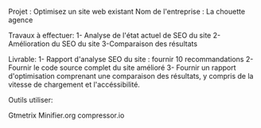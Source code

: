 Projet : Optimisez un site web existant Nom de l'entreprise : La chouette agence

Travaux à effectuer: 1- Analyse de l'état actuel de SEO du site 2-Amélioration du SEO du site 3-Comparaison des résultats

Livrable: 1- Rapport d'analyse SEO du site : fournir 10 recommandations 2- Fournir le code source complet du site amélioré 3- Fournir un rapport d'optimisation comprenant une comparaison des résultats, y compris de la vitesse de chargement et l'accéssibilité.

Outils utiliser:

Gtmetrix
Minifier.org
compressor.io
